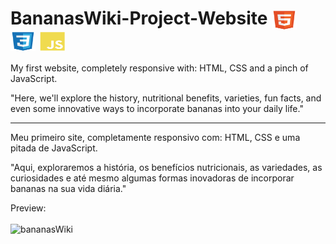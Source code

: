 # BananasWiki-Project-Website <img align="center" alt="mateusayres-HTML" height="30" width="40" src="https://raw.githubusercontent.com/devicons/devicon/master/icons/html5/html5-original.svg"> <img align="center" alt="mateusayres-CSS" height="30" width="40" src="https://raw.githubusercontent.com/devicons/devicon/master/icons/css3/css3-original.svg"> <img align="center" alt="mateusayres-Js" height="30" width="40" src="https://raw.githubusercontent.com/devicons/devicon/master/icons/javascript/javascript-plain.svg">

My first website, completely responsive with: HTML, CSS and a pinch of JavaScript.

"Here, we'll explore the history, nutritional benefits, varieties, fun facts, and even some innovative ways to incorporate bananas into your daily life."

**********************************************

Meu primeiro site, completamente responsivo com: HTML, CSS e uma pitada de JavaScript.

"Aqui, exploraremos a história, os benefícios nutricionais, as variedades, as curiosidades e até mesmo algumas formas inovadoras de incorporar bananas na sua vida diária."

Preview: <br><br>
![bananasWiki](https://github.com/mateusayres/bananasWiki-project-website/assets/168099824/f046ef4e-c640-48cb-acb5-e05c7fb7ff16)
